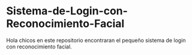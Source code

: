 # Sistema-de-Login-con-Reconocimiento-Facial
Hola chicos en este repositorio encontraran el pequeño sistema de login con reconocimiento facial.
